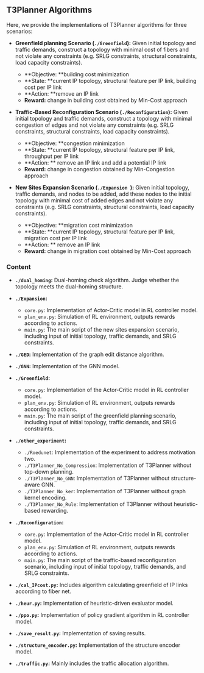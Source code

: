 ## T3Planner Algorithms

Here, we provide the implementations of T3Planner algorithms for three scenarios: 

* **Greenfield planning Scenario (`./Greenfield`):** Given initial topology and traffic demands, construct a topology with minimal cost of fibers and not violate any constraints (e.g. SRLG constraints, structural constraints, load capacity constraints). 
  * **Objective: **building cost minimization
  * **State: **current IP topology, structural feature per IP link, building cost per IP link
  * **Action: **remove an IP link
  * **Reward:** change in building cost obtained by Min-Cost approach

* **Traffic-Based Reconfiguration Scenario (`./Reconfiguration`):** Given initial topology and traffic demands, construct a topology with minimal congestion of edges and not violate any constraints (e.g. SRLG constraints, structural constraints, load capacity constraints). 
  * **Objective: **congestion minimization
  * **State: **current IP topology, structural feature per IP link, throughput per IP link
  * **Action: ** remove an IP link and add a potential IP link
  * **Reward:** change in congestion obtained by Min-Congestion approach

* **New Sites Expansion Scenario (`./Expansion `):** Given initial topology, traffic demands, and nodes to be added, add these nodes to the initial topology with minimal cost of added edges and not violate any constraints (e.g. SRLG constraints, structural constraints, load capacity constraints). 
  * **Objective: **migration cost minimization
  * **State: **current IP topology, structural feature per IP link, migration cost per IP link
  * **Action: ** remove an IP link
  * **Reward:** change in migration cost obtained by Min-Cost approach


### Content

* **`./dual_homing`:** Dual-homing check algorithm. Judge whether the topology meets the dual-homing structure.
* **`./Expansion`:**  
  * `core.py`: Implementation of Actor-Critic model in RL controller model. 
  * `plan_env.py`: Simulation of RL environment, outputs rewards according to actions. 
  * `main.py`: The main script of the new sites expansion scenario, including input of initial topology, traffic demands, and SRLG constraints.
* **`./GED`:** Implementation of the graph edit distance algorithm.
* **`./GNN`:** Implementation of the GNN model.
* **`./Greenfield`:** 
  * `core.py`: Implementation of the Actor-Critic model in RL controller model. 
  * `plan_env.py`: Simulation of RL environment, outputs rewards according to actions. 
  * `main.py`: The main script of the greenfield planning scenario, including input of initial topology, traffic demands, and SRLG constraints.

* **`./other_experiment`:**
  * `./Roedunet`: Implementation of the experiment to address motivation two.
  * `./T3Planner_No_Compression`: Implementation of T3Planner without top-down planning.
  * `./T3Planner_No_GNN`: Implementation of T3Planner without structure-aware GNN.
  * `./T3Planner_No_ker`: Implementation of T3Planner without graph kernel encoding.
  * `./T3Planner_No_Rule`: Implementation of T3Planner without heuristic-based rewarding.

* **`./Reconfiguration`:**  
  * `core.py`: Implementation of the Actor-Critic model in RL controller model. 
  * `plan_env.py`: Simulation of RL environment, outputs rewards according to actions. 
  * `main.py`: The main script of the traffic-based reconfiguration scenario, including input of initial topology, traffic demands, and SRLG constraints.

* **`./cal_IPcost.py`:** Includes algorithm calculating greenfield of IP links according to fiber net.
* **`./heur.py`:** Implementation of heuristic-driven evaluator model. 
* **`./ppo.py`:** Implementation of policy gradient algorithm in RL controller model. 
* **`./save_result.py`:** Implementation of saving results. 
* **`./structure_encoder.py`:** Implementation of the structure encoder model. 
* **`./traffic.py`:** Mainly includes the traffic allocation algorithm. 

